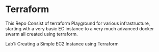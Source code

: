# Terraform
This Repo Consist of terraform Playground for various infrastructure, starting wth a very basic EC instance to a very much advanced docker swarm
all created using terraform.

Lab1: Creating a Simple EC2 Instance using Terraform
